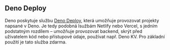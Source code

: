 ## Deno Deploy

Deno poskytuje službu [Deno Deploy](https://deno.com/deploy), která umožňuje provozovat projekty napsané v Deno.
Je tedy podobná lsužbám Netlify nebo Vercel, s jedním podstatným rozdílem – umožňuje provozovat backend, skrýt před uživatelem kód nebo přístupové údaje, používat např. Deno KV.
Pro základní použití je tato služba zdarma.

